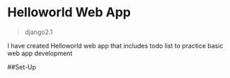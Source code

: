 # Helloworld Web App
> django2.1

I have created Helloworld web app that includes todo list to practice basic web app development

##Set-Up
